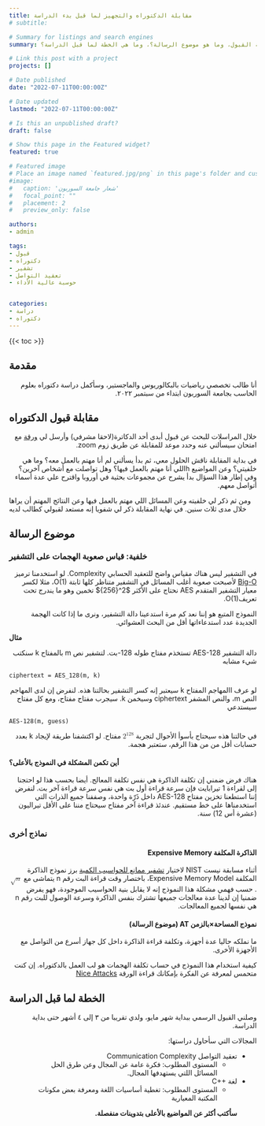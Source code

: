 ```yaml
---
title: مقابلة الدكتوراه والتجهيز لما قبل بدء الدراسة
# subtitle: 

# Summary for listings and search engines
summary: كيف جرت مقابلة القبول، وما هو موضوع الرسالة؟، وما هي الخطة لما قبل الدراسة؟

# Link this post with a project
projects: []

# Date published
date: "2022-07-11T00:00:00Z"

# Date updated
lastmod: "2022-07-11T00:00:00Z"

# Is this an unpublished draft?
draft: false

# Show this page in the Featured widget?
featured: true

# Featured image
# Place an image named `featured.jpg/png` in this page's folder and customize its options here.
#image:
#   caption: 'شعار جامعة السوربون'
#   focal_point: ""
#   placement: 2
#   preview_only: false

authors:
- admin

tags:
- قبول
- دكتوراه
- تشفير
- تعقيد التواصل
- حوسبة عالية الأداء


categories:
- دراسة
- دكتوراه
---
```


<style>
h1, h2, h3, h4, h5, h6, h7
{
font-weight: bold; // it was normal
}
</style>
{{< toc >}}
## مقدمة
<p dir="rtl">أنا طالب تخصصي رياضيات بالبكالوريوس والماجستير، وسأكمل دراسة دكتوراه بعلوم الحاسب بجامعة السوربون ابتداء من سبتمبر ٢٠٢٢.</p>


##  مقابلة قبول الدكتوراه



<p dir="rtl">
خلال المراسلات للبحث عن قبول أبدى أحد الدكاترة(لاحقا مشرفي) وأرسل لي <a href="https://eprint.iacr.org/2022/197">ورقة</a> مع امتحان سيسألني عنه وحدد موعد للمقابلة عن طريق زوم zoom.
 </p>


<p dir="rtl">في بداية المقابلة ناقش الحلول معي، ثم بدأ يسألني لم أنا مهتم بالعمل معه؟ وما هي خلفيتي؟ وعن المواضيع hاللي أنا مهتم بالعمل فيها؟ وهل تواصلت مع أشخاص آخرين؟ وفي إطار هذا السؤال بدأ يشرح عن مجموعات بحثية في أوروبا واقترح علي عدة أسماء أتواصل معهم. 

ومن ثم ذكر لي خلفيته وعن المسائل اللي مهتم بالعمل فيها وعن النتائج المهتم أن يراها خلال مدى ثلاث سنين. في نهاية المقابلة ذكر لي شفويا إنه مستعد لقبولي كطالب لديه</p>


## موضوع الرسالة

### خلفية: قياس صعوبة الهجمات على التشفير
<p dir="rtl">
في التشفير ليس هناك مقياس واضح للتعقيد الحسابي Complexity. لو استخدمنا ترميز <a href="https://ar.wikipedia.org/wiki/%D8%AA%D9%85%D8%AB%D9%8A%D9%84_O_%D8%A7%D9%84%D9%83%D8%A8%D8%B1%D9%89">Big-O</a> لأصبحت صعوبة أغلب المسائل في التشفير متناظر كلها ثابتة <span dir="ltr">O(1)</span>، مثلا لكسر معيار التشفير المتقدم AES نحتاج على الأكثر $2^{256}$  تخمين وهو ما يندرج تحت تعريف<span dir="ltr">O(1)</span>.
</p>



<p dir="rtl">النموذج المتبع هو إننا نعد كم مرة استدعينا دالة التشفير، ونرى ما إذا كانت الهجمة الجديدة عدد استدعاءاتها أقل من البحث العشوائي.</p>


**مثال**

<p dir="rtl">
 دالة التشفير  AES-128 تستخذم مفتاح طوله 128-بت. لتشفير نص m بالمفتاح k سنكتب شيء مشابه
</p>

``` 
ciphertext = AES_128(m, k) 
```

<p dir="rtl">لو  عرف االمهاجم المفتاح k سيعتبر إنه كسر التشفير بحالتنا هذه. لنفرض إن لدى المهاجم النص m، والنص المشفر ciphertext وسيخمن k. سيجرب مفتاح مفتاح، ومع كل مفتاح سيستدعي </p>


```
AES-128(m, guess)
```

<p dir="rtl">
في حالتنا هذه سيحتاج بأسوأ الأحوال لتجربة 
<math xmlns="http://www.w3.org/1998/Math/MathML">
  <msup>
    <mn>2</mn>
    <mrow data-mjx-texclass="ORD">
      <mn>128</mn>
    </mrow>
  </msup>
</math>
مفتاح. لو اكتشفنا طريقة لإيجاد k بعدد حسابات أقل من من هذا الرقم، ستعتبر هجمة.
</p> 

####  أين تكمن المشكلة في النموذج بالأعلى؟

<p dir="rtl">هناك فرض ضمني إن تكلفة الذاكرة هي نفس تكلفة المعالج. أيضا بحسب هذا لو احتجنا إلى لقراءة 1 تيرابايت فإن سرعة قراءة أول بت هي نفس سرعة قراءة آخر بت. لنفرض إننا استطعنا تخزين مفتاح AES-128 داخل ذَرّة واحدة، وصففنا جميع الذرات التي استخدمناها على خط مستقيم. عندئذ قراءة آخر مفتاح سيحتاج مننا على الأقل  تيراليون (عشرة أس 12) سنة. </p>


### نماذج أخرى 

<h4 dir="rtl"><b> الذاكرة المكلفة Expensive Memory </b></h4>

<p dir="rtl">
أثناء مسابقة نيست NIST لاختيار <a href="https://csrc.nist.gov/Projects/post-quantum-cryptography">تشفير ممانع للحواسيب الكمية</a> برز نموذج الذاكرة المكلفة Expensive Memory Model، باختصار وقت قراءة البت رقم n يتماشى مع
<math xmlns="http://www.w3.org/1998/Math/MathML">
  <msqrt>
    <mi>n</mi>
  </msqrt>
</math>.
  حسب فهمي مشكلة هذا النموذج إنه لا يقابل بنية الحواسيب الموجودة، فهو يفرض ضمنيا إن لدينا عدة معالجات جميعها تشترك بنفس الذاكرة وسرعة الوصول للبت رقم n هي نفسها لجميع المعالجات. </p>








<h4 dir="rtl">نموذج المساحة×بالزمن AT (موضوع الرسالة)</h4>


<p dir="rtl"> ما نملكه حاليا عدة أجهزة، وتكلفة قراءة الذاكرة داخل كل جهاز أسرع من التواصل مع الأجهزة الأخرى.
</p>

<p dir="rtl">
كيفية استخدام هذا النموذج في حساب تكلفة الهجمات هو لب العمل بالدكتوراه. إن كنت متحمس لمعرفة عن الفكرة بإمكانك قراءة الورقة <a href="https://eprint.iacr.org/2022/197">Nice Attacks</a>
</p>

## الخطة لما قبل الدراسة
<p dir="rtl">
وصلني القبول الرسمي ببداية شهر مايو، ولدي تقريبا من ٣ إلى ٤ أشهر حتى بداية الدراسة. 
</p>
<p dir="rtl">
المجالات التي سأحاول دراستها:
</p>


<ul dir="rtl">

  <li> تعقيد التواصل Communication Complexity
    <ul>
      <li> المستوى المطلوب: فكرة عامة عن المجال وعن طرق الحل المسائل اللتي يستهدفها المجال.
 </li>
    </ul>
  </li>
  <li> لغة <span dir="ltr">C++</span>
    <ul>
      <li> المستوى المطلوب: تغطية أساسيات اللغة ومعرفة بعض مكونات المكتبة المعيارية
 </li>
    </ul>
  </li>


<p dir="rtl"><strong> سأكتب أكثر عن المواضيع بالأعلى بتدوينات منفصلة. </strong> </p>


<script defer src="https://cdn.commento.io/js/commento.js"></script>
<div  id="commento" dir="rtl"></div>

